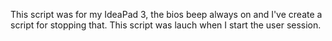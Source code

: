 This script was for my IdeaPad 3, the bios beep always on and I've create a script for stopping that. This script was lauch when I start the user session. 
